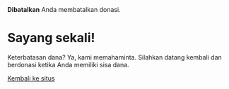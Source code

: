 <!--
.. title: Cancelled Donation
.. slug: donation-cancelled
.. date: 2014-11-04 22:23:23
.. tags: 
.. link: 
.. description:
-->

<style>
img.centered {
    display: block;
    margin-left: auto;
    margin-right: auto }
</style>

<div class="alert alert-error"><strong>Dibatalkan</strong> Anda membatalkan donasi.</div>

<div class="bs-component">
    <div class="jumbotron">
        <h1>Sayang sekali!</h1>
        <p>Keterbatasan dana? Ya, kami memahaminta. Silahkan datang kembali dan berdonasi ketika
	Anda memiliki sisa dana.</p>
        <a href="/" class="btn btn-primary btn-lg">Kembali ke situs</a>
        </p>
    </div>
</div>
